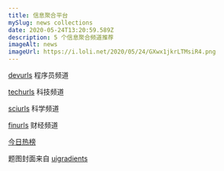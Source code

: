 ```yaml
---
title: 信息聚合平台
mySlug: news collections
date: 2020-05-24T13:20:59.589Z
description: 5 个信息聚合频道推荐
imageAlt: news
imageUrl: https://i.loli.net/2020/05/24/GXwx1jkrLTMsiR4.png
---
```

[devurls]( http://devurls.com/ ) 程序员频道

[techurls](http://techurls.com/ ) 科技频道

[sciurls](http://sciurls.com/ ) 科学频道

[finurls](https://finurls.com/)  财经频道

[今日热榜](https://tophub.today/) 

题图封面来自 [uigradients](https://uigradients.com/)